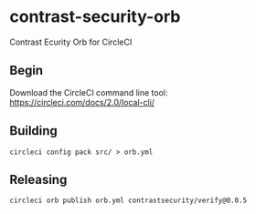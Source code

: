 # contrast-security-orb

Contrast Ecurity Orb for CircleCI

## Begin

Download the CircleCI command line tool: https://circleci.com/docs/2.0/local-cli/

## Building

`circleci config pack src/ > orb.yml`

## Releasing

`circleci orb publish orb.yml contrastsecurity/verify@0.0.5`